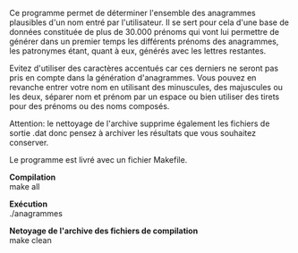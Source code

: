 Ce programme permet de déterminer l'ensemble des anagrammes plausibles
d'un nom entré par l'utilisateur. Il se sert pour cela d'une base de 
données constituée de plus de 30.000 prénoms qui vont lui permettre de générer 
dans un premier temps les différents prénoms des anagrammes, les patronymes 
étant, quant à eux, générés avec les lettres restantes.

Evitez d'utiliser des caractères accentués car ces derniers ne seront pas
pris en compte dans la génération d'anagrammes. Vous pouvez en revanche 
entrer votre nom en utilisant des minuscules, des majuscules ou les deux, séparer nom et prénom par un espace ou bien utiliser des tirets pour des prénoms ou des noms composés.

Attention: le nettoyage de l'archive supprime également les fichiers de sortie .dat donc pensez à archiver les résultats que vous souhaitez conserver.

Le programme est livré avec un fichier Makefile.

**Compilation**<br>
make all

**Exécution**<br>
./anagrammes

**Netoyage de l'archive des fichiers de compilation**<br>
make clean
